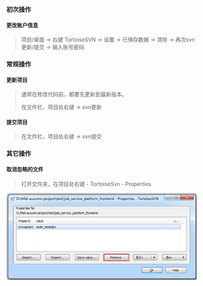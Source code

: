 ### 初次操作

#### 更改账户信息  

> 项目/桌面 → 右键 TortoiseSVN → 设置 → 已保存数据 → 清除 → 再次svn更新/提交 → 输入账号密码  



### 常规操作

#### 更新项目

> 通常在修改代码前，都要先更新到最新版本。
>
> 在文件栏，项目处右键 → svn更新

#### 提交项目

> 在文件栏，项目处右键 → svn提交  



### 其它操作

#### 取消忽略的文件

> 打开文件夹，在项目处右键 - TortoiseSvn - Properties

![取消忽略的文件](./img/svn取消忽略文件.png)